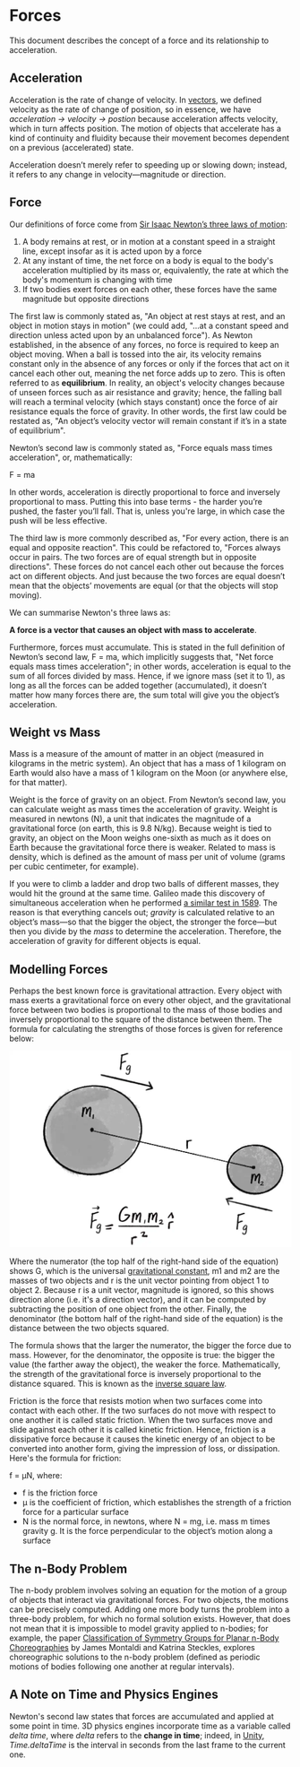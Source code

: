 # Forces

This document describes the concept of a force and its relationship to acceleration. 

## Acceleration

Acceleration is the rate of change of velocity. In [vectors](./vectors.md]), we defined velocity as the rate of change of position, so in essence, we have _acceleration -> velocity -> postion_ because acceleration affects velocity, which in turn affects position. The motion of objects that accelerate has a kind of continuity and fluidity because their movement becomes dependent on a previous (accelerated) state.

Acceleration doesn’t merely refer to speeding up or slowing down; instead, it refers to any change in velocity—magnitude or direction.

## Force

Our definitions of force come from [Sir Isaac Newton’s three laws of motion](https://en.wikipedia.org/wiki/Newton%27s_laws_of_motion):

1. A body remains at rest, or in motion at a constant speed in a straight line, except insofar as it is acted upon by a force
2. At any instant of time, the net force on a body is equal to the body's acceleration multiplied by its mass or, equivalently, the rate at which the body's momentum is changing with time
3. If two bodies exert forces on each other, these forces have the same magnitude but opposite directions

The first law is commonly stated as, "An object at rest stays at rest, and an object in motion stays in motion" (we could add, "...at a constant speed and direction unless acted upon by an unbalanced force"). As Newton established, in the absence of any forces, no force is required to keep an object moving. When a ball is tossed into the air, its velocity remains constant only in the absence of any forces or only if the forces that act on it cancel each other out, meaning the net force adds up to zero. This is often referred to as **equilibrium**. In reality, an object's velocity changes because of unseen forces such as air resistance and gravity; hence, the falling ball will reach a terminal velocity (which stays constant) once the force of air resistance equals the force of gravity. In other words, the first law could be restated as, "An object’s velocity vector will remain constant if it’s in a state of equilibrium".

Newton’s second law is commonly stated as, "Force equals mass times acceleration", or, mathematically:

F = ma

In other words, acceleration is directly proportional to force and inversely proportional to mass. Putting this into base terms - the harder you’re pushed, the faster you’ll fall. That is, unless you're large, in which case the push will be less effective.

The third law is more commonly described as, "For every action, there is an equal and opposite reaction". This could be refactored to, "Forces always occur in pairs. The two forces are of equal strength but in opposite directions". These forces do not cancel each other out because the forces act on different objects. And just because the two forces are equal doesn’t mean that the objects’ movements are equal (or that the objects will stop moving).

We can summarise Newton's three laws as:

**A force is a vector that causes an object with mass to accelerate**.

Furthermore, forces must accumulate. This is stated in the full definition of Newton’s second law, F = ma, which implicitly suggests that, "Net force equals mass times acceleration"; in other words, acceleration is equal to the sum of all forces divided by mass. Hence, if we ignore mass (set it to 1), as long as all the forces can be added together (accumulated), it doesn’t matter how many forces there are, the sum total will give you the object’s acceleration.

## Weight vs Mass

Mass is a measure of the amount of matter in an object (measured in kilograms in the metric system). An object that has a mass of 1 kilogram on Earth would also have a mass of 1 kilogram on the Moon (or anywhere else, for that matter).

Weight is the force of gravity on an object. From Newton’s second law, you can calculate weight as mass times the acceleration of gravity. Weight is measured in newtons (N), a unit that indicates the magnitude of a gravitational force (on earth, this is 9.8 N/kg). Because weight is tied to gravity, an object on the Moon weighs one-sixth as much as it does on Earth because the gravitational force there is weaker. Related to mass is density, which is defined as the amount of mass per unit of volume (grams per cubic centimeter, for example).

If you were to climb a ladder and drop two balls of different masses, they would hit the ground at the same time. Galileo made this discovery of simultaneous acceleration when he performed [a similar test in 1589](https://en.wikipedia.org/wiki/Galileo%27s_Leaning_Tower_of_Pisa_experiment). The reason is that everything cancels out; _gravity_ is calculated relative to an object’s mass—so that the bigger the object, the stronger the force—but then you divide by the _mass_ to determine the acceleration. Therefore, the acceleration of gravity for different objects is equal.

## Modelling Forces

Perhaps the best known force is gravitational attraction. Every object with mass exerts a gravitational force on every other object, and the gravitational force between two bodies is proportional to the mass of those bodies and inversely proportional to the square of the distance between them. The formula for calculating the strengths of those forces is given for reference below:

![Gravity](./images/gravity.webp)

Where the numerator (the top half of the right-hand side of the equation) shows G, which is the universal [gravitational constant](https://en.wikipedia.org/wiki/Gravitational_constant), m1 and m2 are the masses of two objects and r is the unit vector pointing from object 1 to object 2. Because r is a unit vector, magnitude is ignored, so this shows direction alone (i.e. it's a direction vector), and it can be computed by subtracting the position of one object from the other. Finally, the denominator (the bottom half of the right-hand side of the equation) is the distance between the two objects squared.

The formula shows that the larger the numerator, the bigger the force due to mass. However, for the denominator, the opposite is true: the bigger the value (the farther away the object), the weaker the force. Mathematically, the strength of the gravitational force is inversely proportional to the distance squared. This is known as the [inverse square law](https://en.wikipedia.org/wiki/Inverse-square_law).

Friction is the force that resists motion when two surfaces come into contact with each other. If the two surfaces do not move with respect to one another it is called static friction. When the two surfaces move and slide against each other it is called kinetic friction. Hence, friction is a dissipative force because it causes the kinetic energy of an object to be converted into another form, giving the impression of loss, or dissipation. Here's the formula for friction:

f = μN, where:

- f is the friction force
- μ is the coefficient of friction, which establishes the strength of a friction force for a particular surface
- N is the normal force, in newtons, where N = mg, i.e. mass m times gravity g. It is the force perpendicular to the object’s motion along a surface

## The n-Body Problem

The n-body problem involves solving an equation for the motion of a group of objects that interact via gravitational forces. For two objects, the motions can be precisely computed. Adding one more body turns the problem into a three-body problem, for which no formal solution exists. However, that does not mean that it is impossible to model gravity applied to n-bodies; for example, the paper [Classification of Symmetry Groups for Planar n-Body Choreographies](https://www.cambridge.org/core/journals/forum-of-mathematics-sigma/article/classification-of-symmetry-groups-for-planar-nbody-choreographies/710D0EC787DED736B64A94D0E5CD01E1) by James Montaldi and Katrina Steckles, explores choreographic solutions to the n-body problem (defined as periodic motions of bodies following one another at regular intervals).

## A Note on Time and Physics Engines

Newton's second law states that forces are accumulated and applied at some point in time. 3D physics engines incorporate time as a variable called _delta time_, where _delta_ refers to the **change in time**; indeed, in [Unity](https://unity.com/), _Time.deltaTime_ is the interval in seconds from the last frame to the current one.
